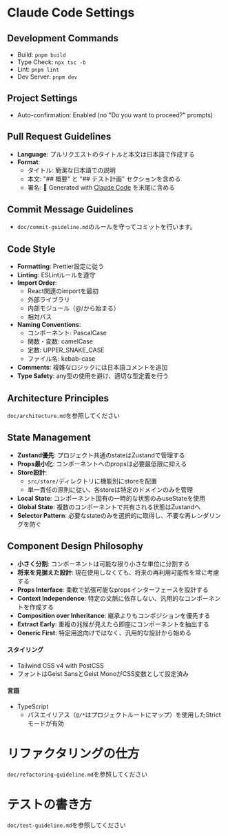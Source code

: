 # Claude Code Settings


## Development Commands
- Build: `pnpm build`
- Type Check: `npx tsc -b`
- Lint: `pnpm lint`  
- Dev Server: `pnpm dev`

## Project Settings
- Auto-confirmation: Enabled (no "Do you want to proceed?" prompts)

## Pull Request Guidelines
- **Language**: プルリクエストのタイトルと本文は日本語で作成する
- **Format**: 
  - タイトル: 簡潔な日本語での説明
  - 本文: "## 概要" と "## テスト計画" セクションを含める
  - 署名: 🤖 Generated with [Claude Code](https://claude.ai/code) を末尾に含める

## Commit Message Guidelines  
- `doc/commit-guideline.md`のルールを守ってコミットを行います。

## Code Style
- **Formatting**: Prettier設定に従う
- **Linting**: ESLintルールを遵守
- **Import Order**: 
  - React関連のimportを最初
  - 外部ライブラリ
  - 内部モジュール（@/から始まる）
  - 相対パス
- **Naming Conventions**:
  - コンポーネント: PascalCase
  - 関数・変数: camelCase
  - 定数: UPPER_SNAKE_CASE
  - ファイル名: kebab-case
- **Comments**: 複雑なロジックには日本語コメントを追加
- **Type Safety**: any型の使用を避け、適切な型定義を行う

## Architecture Principles

`doc/architecture.md`を参照してください


## State Management
- **Zustand優先**: プロジェクト共通のstateはZustandで管理する
- **Props最小化**: コンポーネントへのpropsは必要最低限に抑える
- **Store設計**: 
  - `src/store/`ディレクトリに機能別にstoreを配置
  - 単一責任の原則に従い、各storeは特定のドメインのみを管理
- **Local State**: コンポーネント固有の一時的な状態のみuseStateを使用
- **Global State**: 複数のコンポーネントで共有される状態はZustandへ
- **Selector Pattern**: 必要なstateのみを選択的に取得し、不要な再レンダリングを防ぐ

## Component Design Philosophy
- **小さく分割**: コンポーネントは可能な限り小さな単位に分割する
- **将来を見据えた設計**: 現在使用しなくても、将来の再利用可能性を常に考慮する
- **Props Interface**: 柔軟で拡張可能なpropsインターフェースを設計する
- **Context Independence**: 特定の文脈に依存しない、汎用的なコンポーネントを作成する
- **Composition over Inheritance**: 継承よりもコンポジションを優先する
- **Extract Early**: 重複の兆候が見えたら即座にコンポーネントを抽出する
- **Generic First**: 特定用途向けではなく、汎用的な設計から始める

#### スタイリング

- Tailwind CSS v4 with PostCSS
- フォントはGeist SansとGeist MonoがCSS変数として設定済み

#### 言語

- TypeScript
  - パスエイリアス（`@/*`はプロジェクトルートにマップ）を使用したStrictモードが有効


# リファクタリングの仕方

`doc/refactoring-guideline.md`を参照してください

# テストの書き方

`doc/test-guideline.md`を参照してください

